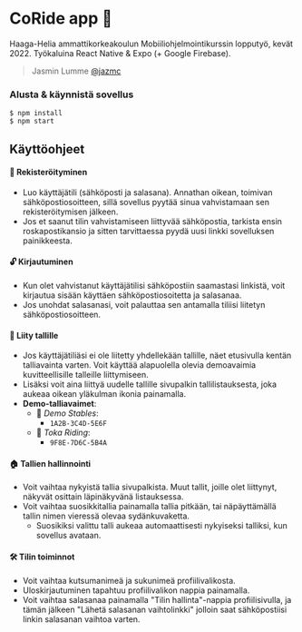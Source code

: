 # CoRide app :horse_racing:
Haaga-Helia ammattikorkeakoulun Mobiiliohjelmointikurssin lopputyö, kevät 2022. Työkaluina React Native & Expo (+ Google Firebase).
> Jasmin Lumme [@jazmc](https://github.com/jazmc)

### Alusta & käynnistä sovellus
```pwsh
$ npm install
$ npm start
```

## Käyttöohjeet
#### :bust_in_silhouette: Rekisteröityminen
- Luo käyttäjätili (sähköposti ja salasana). Annathan oikean, toimivan sähköpostiosoitteen, sillä sovellus pyytää sinua vahvistamaan sen rekisteröitymisen jälkeen.
- Jos et saanut tilin vahvistamiseen liittyvää sähköpostia, tarkista ensin roskapostikansio ja sitten tarvittaessa pyydä uusi linkki sovelluksen painikkeesta.
#### 	:unlock: Kirjautuminen
- Kun olet vahvistanut käyttäjätilisi sähköpostiin saamastasi linkistä, voit kirjautua sisään käyttäen sähköpostiosoitetta ja salasanaa.
- Jos unohdat salasanasi, voit palauttaa sen antamalla tiliisi liitetyn sähköpostiosoitteen.
#### 	:handshake: Liity tallille
- Jos käyttäjätiliäsi ei ole liitetty yhdellekään tallille, näet etusivulla kentän talliavainta varten. Voit käyttää alapuolella olevia demoavaimia kuvitteellisille talleille liittymiseen.
- Lisäksi voit aina liittyä uudelle tallille sivupalkin tallilistauksesta, joka aukeaa oikean yläkulman ikonia painamalla.
- **Demo-talliavaimet**: 
  - :key: _Demo Stables_: 
    - `1A2B-3C4D-5E6F`
  - :key: _Toka Riding_: 
    - `9F8E-7D6C-5B4A`

#### 	:house: Tallien hallinnointi
- Voit vaihtaa nykyistä tallia sivupalkista. Muut tallit, joille olet liittynyt, näkyvät osittain läpinäkyvänä listauksessa.
- Voit vaihtaa suosikkitallia painamalla tallia pitkään, tai näpäyttämällä tallin nimen vieressä olevaa sydänkuvaketta.
  - Suosikiksi valittu talli aukeaa automaattisesti nykyiseksi talliksi, kun sovellus avataan.

#### :hammer_and_wrench: Tilin toiminnot
- Voit vaihtaa kutsumanimeä ja sukunimeä profiilivalikosta.
- Uloskirjautuminen tapahtuu profiilivalikon nappia painamalla.
- Voit vaihtaa salasanaa painamalla "Tilin hallinta"-nappia profiilisivulla, ja tämän jälkeen "Lähetä salasanan vaihtolinkki" jolloin saat sähköpostiisi linkin salasanan vaihtoa varten.
